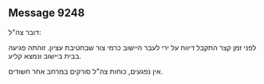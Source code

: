 ## Message 9248

דובר צה"ל:

לפני זמן קצר התקבל דיווח על ירי לעבר היישוב כרמי צור שבחטיבת עציון. זוהתה פגיעה בבית ביישוב ונמצא קליע.

אין נפגעים, כוחות צה"ל סורקים במרחב אחר חשודים.

